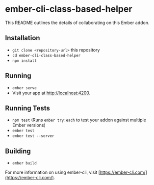 # ember-cli-class-based-helper

This README outlines the details of collaborating on this Ember addon.

## Installation

* `git clone <repository-url>` this repository
* `cd ember-cli-class-based-helper`
* `npm install`

## Running

* `ember serve`
* Visit your app at [http://localhost:4200](http://localhost:4200).

## Running Tests

* `npm test` (Runs `ember try:each` to test your addon against multiple Ember versions)
* `ember test`
* `ember test --server`

## Building

* `ember build`

For more information on using ember-cli, visit [https://ember-cli.com/](https://ember-cli.com/).
